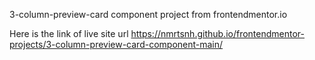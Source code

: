 3-column-preview-card component project from frontendmentor.io

Here is the link of live site url
https://nmrtsnh.github.io/frontendmentor-projects/3-column-preview-card-component-main/
